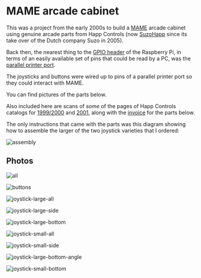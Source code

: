 MAME arcade cabinet
===================

This was a project from the early 2000s to build a [MAME](https://en.wikipedia.org/wiki/MAME) arcade cabinet using genuine arcade parts from Happ Controls (now [SuzoHapp](https://en.wikipedia.org/wiki/SuzoHapp_North_America) since its take over of the Dutch company Suzo in 2005).

Back then, the nearest thing to the [GPIO header](https://www.raspberrypi.org/documentation/usage/gpio/) of the Raspberry Pi, in terms of an easily available set of pins that could be read by a PC, was the [parallel printer port](https://en.wikipedia.org/wiki/Parallel_port). 

The joysticks and buttons were wired up to pins of a parallel printer port so they could interact with MAME.

You can find pictures of the parts below.

Also included here are scans of _some_ of the pages of Happ Controls catalogs for [1999/2000](happ-catalog-1999-2000.pdf) and [2001](happ-catalog-2001.pdf), along with the [invoice](happ-europe-invoice.pdf) for the parts below.

The only instructions that came with the parts was this diagram showing how to assemble the larger of the two joystick varieties that I ordered:

![assembly](assembly.png)

Photos
------

![all](images/all.jpg)

![buttons](images/buttons.jpg)

![joystick-large-all](images/joystick-large-all.jpg)

![joystick-large-side](images/joystick-large-side.jpg)

![joystick-large-bottom](images/joystick-large-bottom.jpg)

![joystick-small-all](images/joystick-small-all.jpg)

![joystick-small-side](images/joystick-small-side.jpg)

![joystick-large-bottom-angle](images/joystick-large-bottom-angle.jpg)

![joystick-small-bottom](images/joystick-small-bottom.jpg)

